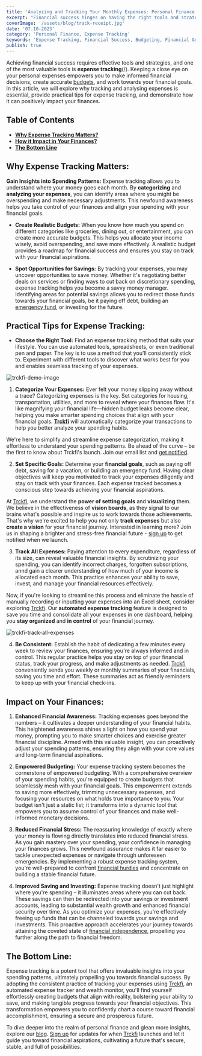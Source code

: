 ```yaml
---
title: 'Analyzing and Tracking Your Monthly Expenses: Personal Finance Tips'
excerpt: "Financial success hinges on having the right tools and strategies, and one of the most crucial is expense tracking and analysis. By closely monitoring and analyzing your personal expenses, you gain the insights needed to make informed financial decisions, establish precise budgets, and progress toward your financial objectives. In this article, we'll delve into why tracking and analyzing expenses are essential, offer practical tips for effective expense management, and highlight how it can significantly benefit your financial well-being."
coverImage: '/assets/blog/track-receipt.jpg'
date: '07.10-2023'
category: 'Personal Finance, Expense Tracking'
keywords: 'Expense Tracking, Financial Success, Budgeting, Financial Goals, Savings, Investments, Financial Awareness, Financial Discipline, Analysing Expenses'
publish: true
---
```


Achieving financial success requires effective tools and strategies, and one of the most valuable tools is **expense tracking**(/). Keeping a close eye on your personal expenses empowers you to make informed financial decisions, create accurate [budgets](/blog/budgeting-made-easy), and work towards your financial goals. In this article, we will explore why tracking and analysing expenses is essential, provide practical tips for expense tracking, and demonstrate how it can positively impact your finances.

## Table of Contents
- [**Why Expense Tracking Matters?**](#expense-matters)
- [**How it Impact in Your Finances?**](#impact)
- [**The Bottom Line**](#conclusion)

## <a name="expense-matters">Why Expense Tracking Matters:</a>
**Gain Insights into Spending Patterns:** Expense tracking allows you to understand where your money goes each month. By **categorizing** and **analyzing your expenses**, you can identify areas where you might be overspending and make necessary adjustments. This newfound awareness helps you take control of your finances and align your spending with your financial goals.

- **Create Realistic Budgets:** When you know how much you spend on different categories like groceries, dining out, or entertainment, you can create more accurate budgets. This helps you allocate your income wisely, avoid overspending, and save more effectively. A realistic budget provides a roadmap for financial success and ensures you stay on track with your financial aspirations.

- **Spot Opportunities for Savings:** By tracking your expenses, you may uncover opportunities to save money. Whether it's negotiating better deals on services or finding ways to cut back on discretionary spending, expense tracking helps you become a savvy money manager. Identifying areas for potential savings allows you to redirect those funds towards your financial goals, be it paying off debt, building an [emergency fund](/blog/prepare-for-the-unexpected-the-value-of-building-an-emergency-fund), or investing for the future.

## Practical Tips for Expense Tracking:
* **Choose the Right Tool:** Find an expense tracking method that suits your lifestyle. You can use automated tools, spreadsheets, or even traditional pen and paper. The key is to use a method that you'll consistently stick to. Experiment with different tools to discover what works best for you and enables seamless tracking of your expenses.

![trckfi-demo-image](/assets/blog/trckfi-demo.png)

1. **Categorize Your Expenses:** Ever felt your money slipping away without a trace? Categorizing expenses is the key. Set categories for housing, transportation, utilities, and more to reveal where your finances flow. It's like magnifying your financial life—hidden budget leaks become clear, helping you make smarter spending choices that align with your financial goals. [**Trckfi**](/) will automatically categorize your transactions to help you better analyze your spending habits.

We're here to simplify and streamline expense categorization, making it effortless to understand your spending patterns. Be ahead of the curve – be the first to know about Trckfi's launch. Join our email list and [get notified](/#get-notified).

2. **Set Specific Goals:** Determine your **financial goals**, such as paying off debt, saving for a vacation, or building an emergency fund. Having clear objectives will keep you motivated to track your expenses diligently and stay on track with your finances. Each expense tracked becomes a conscious step towards achieving your financial aspirations.

At [Trckfi](/), we understand the **power of setting goals** and **visualizing** them. We believe in the effectiveness of **vision boards**, as they signal to our brains what's possible and inspire us to work towards those achievements. That's why we're excited to help you not only **track expenses** but also **create a vision** for your financial journey. Interested in learning more? Join us in shaping a brighter and stress-free financial future - [sign up](/#get-notified) to get notified when we launch.

3. **Track All Expenses:** Paying attention to every expenditure, regardless of its size, can reveal valuable financial insights. By scrutinizing your spending, you can identify incorrect charges, forgotten subscriptions, annd gain a clearer understanding of how much of your income is allocated each month. This practice enhances your ability to save, invest, and manage your financial resources effectively.

Now, if you're looking to streamline this process and eliminate the hassle of manually recording or inputting your expenses into an Excel sheet, consider exploring [Trckfi](/). Our **automated expense tracking** feature is designed to save you time and consolidate all your expenses in one dashboard, helping you **stay organized** and **in control** of your financial journey.

![trckfi-track-all-expenses](/assets/blog/track-all-expenses.png)

4. **Be Consistent:** Establish the habit of dedicating a few minutes every week to review your finances, ensuring you're always informed and in control. This regular practice helps you stay on top of your financial status, track your progress, and make adjustments as needed. [Trckfi](/) conveniently sends you weekly or monthly summaries of your financials, saving you time and effort. These summaries act as friendly reminders to keep up with your financial check-ins. 

## <a name="impact">Impact on Your Finances:</a>
1. **Enhanced Financial Awareness:** Tracking expenses goes beyond the numbers – it cultivates a deeper understanding of your financial habits. This heightened awareness shines a light on how you spend your money, prompting you to make smarter choices and exercise greater financial discipline. Armed with this valuable insight, you can proactively adjust your spending patterns, ensuring they align with your core values and long-term financial aspirations.

2. **Empowered Budgeting:** Your expense tracking system becomes the cornerstone of empowered budgeting. With a comprehensive overview of your spending habits, you're equipped to create budgets that seamlessly mesh with your financial goals. This empowerment extends to saving more effectively, trimming unnecessary expenses, and focusing your resources on what holds true importance to you. Your budget isn't just a static list; it transforms into a dynamic tool that empowers you to assume control of your finances and make well-informed monetary decisions.

3. **Reduced Financial Stress:** The reassuring knowledge of exactly where your money is flowing directly translates into reduced financial stress. As you gain mastery over your spending, your confidence in managing your finances grows. This newfound assurance makes it far easier to tackle unexpected expenses or navigate through unforeseen emergencies. By implementing a robust expense tracking system, you're well-prepared to confront [financial hurdles](/blog/prepare-for-the-unexpected-the-value-of-building-an-emergency-fund) and concentrate on building a stable financial future.

4. **Improved Saving and Investing:** Expense tracking doesn't just highlight where you're spending – it illuminates areas where you can cut back. These savings can then be redirected into your savings or investment accounts, leading to substantial wealth growth and enhanced financial security over time. As you optimize your expenses, you're effectively freeing up funds that can be channeled towards your savings and investments. This proactive approach accelerates your journey towards attaining the coveted state of [financial independence](/blog/how-to-achieve-financial-independence-your-guide-to-financial-freedom), propelling you further along the path to financial freedom.

## <a name="conclusion">The Bottom Line:</a>
Expense tracking is a potent tool that offers invaluable insights into your spending patterns, ultimately propelling you towards financial success. By adopting the consistent practice of tracking your expenses using [Trckfi](/), an automated expense tracker and wealth monitor, you'll find yourself effortlessly creating budgets that align with reality, bolstering your ability to save, and making tangible progress towards your financial objectives. This transformation empowers you to confidently chart a course toward financial accomplishment, ensuring a secure and prosperous future.

To dive deeper into the realm of personal finance and glean more insights, explore our [blog](/blog). [Sign up](/#get-notified) for updates for when [Trckfi](/) launches and let it guide you toward financial aspirations, cultivating a future that's secure, stable, and full of possibilities.
